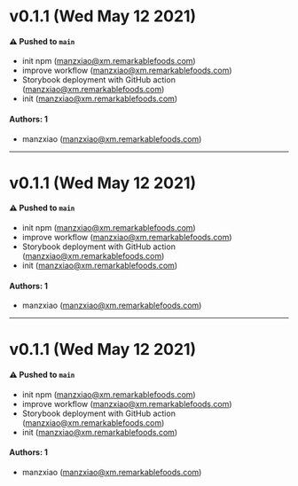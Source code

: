 # v0.1.1 (Wed May 12 2021)

#### ⚠️ Pushed to `main`

- init npm (manzxiao@xm.remarkablefoods.com)
- improve workflow (manzxiao@xm.remarkablefoods.com)
- Storybook deployment with GitHub action (manzxiao@xm.remarkablefoods.com)
- init (manzxiao@xm.remarkablefoods.com)

#### Authors: 1

- manzxiao (manzxiao@xm.remarkablefoods.com)

---

# v0.1.1 (Wed May 12 2021)

#### ⚠️ Pushed to `main`

- init npm (manzxiao@xm.remarkablefoods.com)
- improve workflow (manzxiao@xm.remarkablefoods.com)
- Storybook deployment with GitHub action (manzxiao@xm.remarkablefoods.com)
- init (manzxiao@xm.remarkablefoods.com)

#### Authors: 1

- manzxiao (manzxiao@xm.remarkablefoods.com)

---

# v0.1.1 (Wed May 12 2021)

#### ⚠️ Pushed to `main`

- init npm (manzxiao@xm.remarkablefoods.com)
- improve workflow (manzxiao@xm.remarkablefoods.com)
- Storybook deployment with GitHub action (manzxiao@xm.remarkablefoods.com)
- init (manzxiao@xm.remarkablefoods.com)

#### Authors: 1

- manzxiao (manzxiao@xm.remarkablefoods.com)
